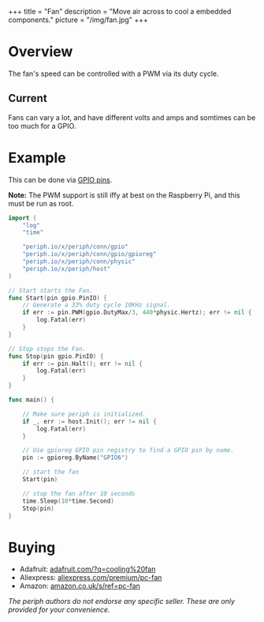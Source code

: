 +++
title = "Fan"
description = "Move air across to cool a embedded components."
picture = "/img/fan.jpg"
+++

# Overview
The fan's speed can be controlled with a PWM via its duty cycle.

## Current

Fans can vary a lot, and have different volts and amps and somtimes can be too much for a GPIO.

# Example

This can be done via [GPIO pins](/device/gpio/).

**Note:** The PWM support is still iffy at best on the Raspberry Pi, and this
must be run as root.

~~~go
import (
	"log"
	"time"

	"periph.io/x/periph/conn/gpio"
	"periph.io/x/periph/conn/gpio/gpioreg"
	"periph.io/x/periph/conn/physic"
	"periph.io/x/periph/host"
)

// Start starts the Fan.
func Start(pin gpio.PinIO) {
	// Generate a 33% duty cycle 10KHz signal.
	if err := pin.PWM(gpio.DutyMax/3, 440*physic.Hertz); err != nil {
		log.Fatal(err)
	}
}

// Stop stops the Fan.
func Stop(pin gpio.PinIO) {
	if err := pin.Halt(); err != nil {
		log.Fatal(err)
	}
}

func main() {

	// Make sure periph is initialized.
	if _, err := host.Init(); err != nil {
		log.Fatal(err)
	}

	// Use gpioreg GPIO pin registry to find a GPIO pin by name.
	pin := gpioreg.ByName("GPIO6")

	// start the fan
	Start(pin)

	// stop the fan after 10 seconds
	time.Sleep(10*time.Second)
	Stop(pin)
}
~~~


# Buying

- Adafruit: [adafruit.com/?q=cooling%20fan](https://www.adafruit.com/?q=cooling%20fan)
- Aliexpress:
  [aliexpress.com/premium/pc-fan](https://www.aliexpress.com/premium/pc-fan.html?SearchText=pc+fan&d=y&tc=ppc&initiative_id=SB_20181119090317&origin=y&catId=0&isViewCP=y)
- Amazon:
  [amazon.co.uk/s/ref=pc-fan](https://www.amazon.co.uk/s/ref=nb_sb_noss_2?url=search-alias%3Daps&field-keywords=case+fan+with+pwm&rh=i%3Aaps%2Ck%3Acase+fan+with+pwm)

_The periph authors do not endorse any specific seller. These are only provided
for your convenience._
